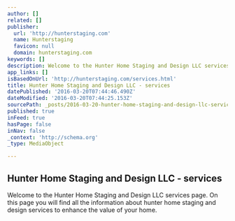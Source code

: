 ```yaml
---
author: []
related: []
publisher:
  url: 'http://hunterstaging.com'
  name: Hunterstaging
  favicon: null
  domain: hunterstaging.com
keywords: []
description: Welcome to the Hunter Home Staging and Design LLC services page. On this page you will find all the information about hunter home staging and design services to enhance the value of your home.
app_links: []
isBasedOnUrl: 'http://hunterstaging.com/services.html'
title: Hunter Home Staging and Design LLC - services
datePublished: '2016-03-20T07:44:46.490Z'
dateModified: '2016-03-20T07:44:25.153Z'
sourcePath: _posts/2016-03-20-hunter-home-staging-and-design-llc-services.md
published: true
inFeed: true
hasPage: false
inNav: false
_context: 'http://schema.org'
_type: MediaObject

---
```

<article style=""><h1>Hunter Home Staging and Design LLC - services</h1><p>Welcome to the Hunter Home Staging and Design LLC services page. On this page you will find all the information about hunter home staging and design services to enhance the value of your home.</p></article>